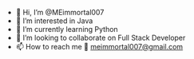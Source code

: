 - 👋 Hi, I’m @MEimmortal007
- 👀 I’m interested in Java
- 🌱 I’m currently learning Python
- 💞️ I’m looking to collaborate on Full Stack Developer
- 📫 How to reach me 📧 meimmortal007@gmail.com
